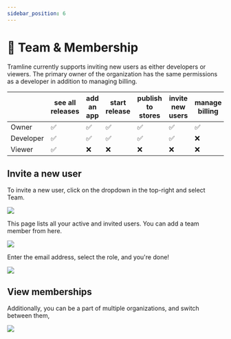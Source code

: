 ```yaml
---
sidebar_position: 6
---
```


# 👫 Team & Membership

Tramline currently supports inviting new users as either developers or viewers. The primary owner of the organization has the same permissions as a developer in addition to managing billing.

|           | see all releases | add an app | start release | publish to stores | invite new users | manage billing |
|-----------|------------------|------------|---------------|-------------------|------------------|----------------|
| Owner     | ✅                | ✅          | ✅             | ✅                 | ✅                | ✅              |
| Developer | ✅                | ✅          | ✅             | ✅                 | ✅                | ❌              |
| Viewer    | ✅                | ❌          | ❌             | ❌                 | ❌                | ❌              |

## Invite a new user

To invite a new user, click on the dropdown in the top-right and select Team.

![](/img/dropdown.png)

This page lists all your active and invited users. You can add a team member from here.

![](/img/team.png)

Enter the email address, select the role, and you're done!

![](/img/add-member.png)

## View memberships

Additionally, you can be a part of multiple organizations, and switch between them,

![](/img/memberships.png)

